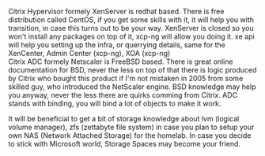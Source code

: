 Citrix Hypervisor formely XenServer is redhat based. There is free distribution called CentOS, if you get some skills with it, it will help you with transition, in case this turns out to be your way. XenServer is closed so you won't install any packages on top of it, xcp-ng will allow you doing it. xe api will help you setting up the infra, or querrying details, same for the XenCenter, Admin Center (xcp-ng), XOA (xcp-ng)<br>
Citrix ADC formely Netscaler is FreeBSD based. There is great online documentation for BSD, never the less on top of that there is logic produced by Citrix who bought this product if I'm not mistaken in 2005 from some skilled guy, who introduced the NetScaler engine. BSD knowledge may help you anyway, never the less there are quirks comming from Citrix. ADC stands with binding, you will bind a lot of objects to make it work.<br>

It will be beneficial to get a bit of storage knowledge about lvm (logical volume manager), zfs (zettabyte file system) in case you plan to setup your own NAS (Network Attached Storage) for the homelab. In case you decide to stick with Microsoft world, Storage Spaces may become your friend.
